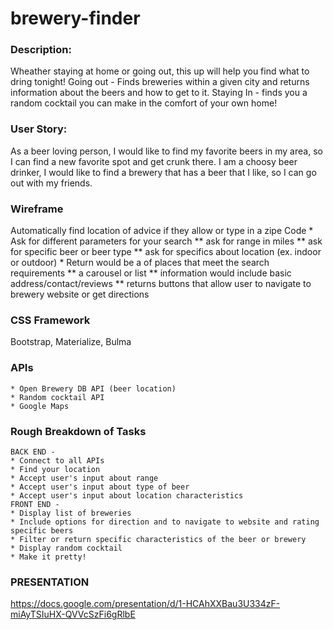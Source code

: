 # brewery-finder

### Description: 
Wheather staying at home or going out, this up will help you find what to dring tonight! Going out - Finds breweries within a given city and returns information about the beers and how to get to it. Staying In - finds you a random cocktail you can make in the comfort of your own home!

### User Story:
As a beer loving person, I would like to find my favorite beers in my area, so I can find a new favorite spot and get crunk there.
I am a choosy beer drinker, I would like to find a brewery that has a beer that I like, so I can go out with my friends.

### Wireframe
Automatically find location of advice if they allow or type in a zipe Code
    * Ask for different parameters for your search
        ** ask for range in miles
        ** ask for specific beer or beer type
        ** ask for specifics about location (ex. indoor or outdoor)
    * Return would be a of places that meet the search requirements 
        ** a carousel or list 
        ** information would include basic address/contact/reviews
        ** returns buttons that allow user to navigate to brewery website or get directions

### CSS Framework 
Bootstrap, Materialize, Bulma

### APIs
    * Open Brewery DB API (beer location) 
    * Random cocktail API
    * Google Maps

### Rough Breakdown of Tasks 
    BACK END - 
    * Connect to all APIs
    * Find your location
    * Accept user's input about range
    * Accept user's input about type of beer
    * Accept user's input about location characteristics
    FRONT END - 
    * Display list of breweries 
    * Include options for direction and to navigate to website and rating specific beers
    * Filter or return specific characteristics of the beer or brewery
    * Display random cocktail
    * Make it pretty!

### PRESENTATION
https://docs.google.com/presentation/d/1-HCAhXXBau3U334zF-miAyTSIuHX-QVVcSzFi6gRlbE
